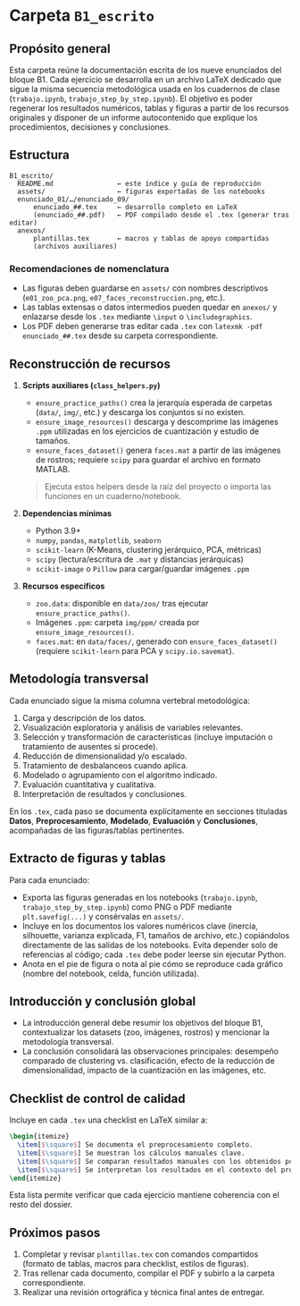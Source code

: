 # Carpeta `B1_escrito`

## Propósito general
Esta carpeta reúne la documentación escrita de los nueve enunciados del bloque B1. Cada ejercicio se desarrolla en un archivo LaTeX dedicado que sigue la misma secuencia metodológica usada en los cuadernos de clase (`trabajo.ipynb`, `trabajo_step_by_step.ipynb`). El objetivo es poder regenerar los resultados numéricos, tablas y figuras a partir de los recursos originales y disponer de un informe autocontenido que explique los procedimientos, decisiones y conclusiones.

## Estructura
```
B1_escrito/
  README.md                ← este índice y guía de reproducción
  assets/                  ← figuras exportadas de los notebooks
  enunciado_01/…/enunciado_09/
      enunciado_##.tex     ← desarrollo completo en LaTeX
      (enunciado_##.pdf)   ← PDF compilado desde el .tex (generar tras editar)
  anexos/
      plantillas.tex       ← macros y tablas de apoyo compartidas
      (archivos auxiliares)
```

### Recomendaciones de nomenclatura
* Las figuras deben guardarse en `assets/` con nombres descriptivos (`e01_zoo_pca.png`, `e07_faces_reconstruccion.png`, etc.).
* Las tablas extensas o datos intermedios pueden quedar en `anexos/` y enlazarse desde los `.tex` mediante `\input` o `\includegraphics`.
* Los PDF deben generarse tras editar cada `.tex` con `latexmk -pdf enunciado_##.tex` desde su carpeta correspondiente.

## Reconstrucción de recursos
1. **Scripts auxiliares (`class_helpers.py`)**
   * `ensure_practice_paths()` crea la jerarquía esperada de carpetas (`data/`, `img/`, etc.) y descarga los conjuntos si no existen.
   * `ensure_image_resources()` descarga y descomprime las imágenes `.ppm` utilizadas en los ejercicios de cuantización y estudio de tamaños.
   * `ensure_faces_dataset()` genera `faces.mat` a partir de las imágenes de rostros; requiere `scipy` para guardar el archivo en formato MATLAB.

   > Ejecuta estos helpers desde la raíz del proyecto o importa las funciones en un cuaderno/notebook.

2. **Dependencias mínimas**
   * Python 3.9+
   * `numpy`, `pandas`, `matplotlib`, `seaborn`
   * `scikit-learn` (K-Means, clustering jerárquico, PCA, métricas)
   * `scipy` (lectura/escritura de `.mat` y distancias jerárquicas)
   * `scikit-image` o `Pillow` para cargar/guardar imágenes `.ppm`

3. **Recursos específicos**
   * `zoo.data`: disponible en `data/zoo/` tras ejecutar `ensure_practice_paths()`.
   * Imágenes `.ppm`: carpeta `img/ppm/` creada por `ensure_image_resources()`.
   * `faces.mat`: en `data/faces/`, generado con `ensure_faces_dataset()` (requiere `scikit-learn` para PCA y `scipy.io.savemat`).

## Metodología transversal
Cada enunciado sigue la misma columna vertebral metodológica:
1. Carga y descripción de los datos.
2. Visualización exploratoria y análisis de variables relevantes.
3. Selección y transformación de características (incluye imputación o tratamiento de ausentes si procede).
4. Reducción de dimensionalidad y/o escalado.
5. Tratamiento de desbalanceos cuando aplica.
6. Modelado o agrupamiento con el algoritmo indicado.
7. Evaluación cuantitativa y cualitativa.
8. Interpretación de resultados y conclusiones.

En los `.tex`, cada paso se documenta explícitamente en secciones tituladas **Datos**, **Preprocesamiento**, **Modelado**, **Evaluación** y **Conclusiones**, acompañadas de las figuras/tablas pertinentes.

## Extracto de figuras y tablas
Para cada enunciado:
* Exporta las figuras generadas en los notebooks (`trabajo.ipynb`, `trabajo_step_by_step.ipynb`) como PNG o PDF mediante `plt.savefig(...)` y consérvalas en `assets/`.
* Incluye en los documentos los valores numéricos clave (inercia, silhouette, varianza explicada, F1, tamaños de archivo, etc.) copiándolos directamente de las salidas de los notebooks. Evita depender solo de referencias al código; cada `.tex` debe poder leerse sin ejecutar Python.
* Anota en el pie de figura o nota al pie cómo se reproduce cada gráfico (nombre del notebook, celda, función utilizada).

## Introducción y conclusión global
* La introducción general debe resumir los objetivos del bloque B1, contextualizar los datasets (zoo, imágenes, rostros) y mencionar la metodología transversal.
* La conclusión consolidará las observaciones principales: desempeño comparado de clustering vs. clasificación, efecto de la reducción de dimensionalidad, impacto de la cuantización en las imágenes, etc.

## Checklist de control de calidad
Incluye en cada `.tex` una checklist en LaTeX similar a:
```latex
\begin{itemize}
  \item[$\square$] Se documenta el preprocesamiento completo.
  \item[$\square$] Se muestran los cálculos manuales clave.
  \item[$\square$] Se comparan resultados manuales con los obtenidos por software.
  \item[$\square$] Se interpretan los resultados en el contexto del problema.
\end{itemize}
```
Esta lista permite verificar que cada ejercicio mantiene coherencia con el resto del dossier.

## Próximos pasos
1. Completar y revisar `plantillas.tex` con comandos compartidos (formato de tablas, macros para checklist, estilos de figuras).
2. Tras rellenar cada documento, compilar el PDF y subirlo a la carpeta correspondiente.
3. Realizar una revisión ortográfica y técnica final antes de entregar.

